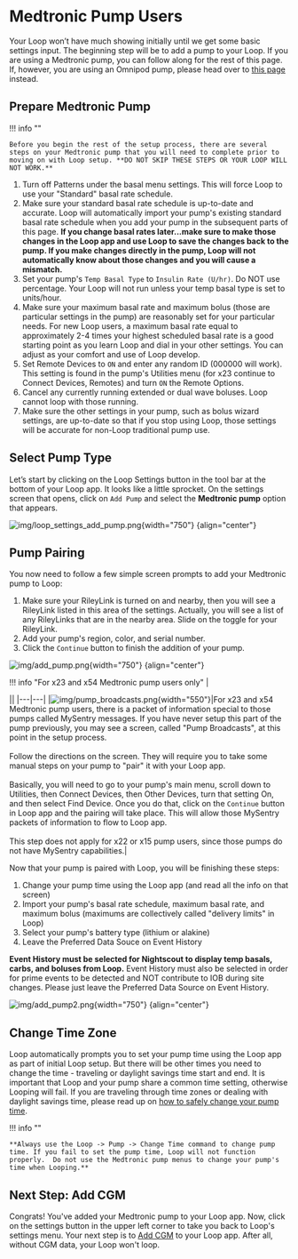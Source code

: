 # Medtronic Pump Users

Your Loop won’t have much showing initially until we get some basic settings input. The beginning step will be to add a pump to your Loop. If you are using a Medtronic pump, you can follow along for the rest of this page. If, however, you are using an Omnipod pump, please head over to [this page](omnipod-pump.md) instead.

## Prepare Medtronic Pump

!!! info ""

    Before you begin the rest of the setup process, there are several steps on your Medtronic pump that you will need to complete prior to moving on with Loop setup. **DO NOT SKIP THESE STEPS OR YOUR LOOP WILL NOT WORK.**

1. Turn off Patterns under the basal menu settings. This will force Loop to use your "Standard" basal rate schedule.
2. Make sure your standard basal rate schedule is up-to-date and accurate. Loop will automatically import your pump's existing standard basal rate schedule when you add your pump in the subsequent parts of this page. **If you change basal rates later...make sure to make those changes in the Loop app and use Loop to save the changes back to the pump.  If you make changes directly in the pump, Loop will not automatically know about those changes and you will cause a mismatch.**
3. Set your pump's `Temp Basal Type` to `Insulin Rate (U/hr)`. Do NOT use percentage. Your Loop will not run unless your temp basal type is set to units/hour.
4. Make sure your maximum basal rate and maximum bolus (those are particular settings in the pump) are reasonably set for your particular needs. For new Loop users, a maximum basal rate equal to approximately 2-4 times your highest scheduled basal rate is a good starting point as you learn Loop and dial in your other settings. You can adjust as your comfort and use of Loop develop.
5. Set Remote Devices to `ON` and enter any random ID (000000 will work). This setting is found in the pump's Utilities menu (for x23 continue to Connect Devices, Remotes) and turn `ON` the Remote Options.
6. Cancel any currently running extended or dual wave boluses.  Loop cannot loop with those running.
7. Make sure the other settings in your pump, such as bolus wizard settings, are up-to-date so that if you stop using Loop, those settings will be accurate for non-Loop traditional pump use.

## Select Pump Type

Let’s start by clicking on the Loop Settings button in the tool bar at the bottom of your Loop app. It looks like a little sprocket. On the settings screen that opens, click on `Add Pump` and select the **Medtronic pump** option that appears.

![img/loop_settings_add_pump.png](img/loop_settings_add_pump.png){width="750"}
{align="center"}

## Pump Pairing

You now need to follow a few simple screen prompts to add your Medtronic pump to Loop:

1. Make sure your RileyLink is turned on and nearby, then you will see a RileyLink listed in this area of the settings.  Actually, you will see a list of any RileyLinks that are in the nearby area. Slide on the toggle for your RileyLink.
2. Add your pump's region, color, and serial number.
3. Click the `Continue` button to finish the addition of your pump.

![img/add_pump.png](img/add_pump.png){width="750"}
{align="center"}


!!! info "For x23 and x54 Medtronic pump users only"
    | <div style="width:144px"></div> ||
    |---|---|
    |![img/pump_broadcasts.png](img/pump_broadcasts.png){width="550"}|For x23 and x54 Medtronic pump users, there is a packet of information special to those pumps called MySentry messages. If you have never setup this part of the pump previously, you may see a screen, called "Pump Broadcasts", at this point in the setup process.</br></br>Follow the directions on the screen. They will require you to take some manual steps on your pump to "pair" it with your Loop app.</br></br>Basically, you will need to go to your pump's main menu, scroll down to Utilities, then Connect Devices, then Other Devices, turn that setting On, and then select Find Device. Once you do that, click on the `Continue` button in Loop app and the pairing will take place. This will allow those MySentry packets of information to flow to Loop app.</br></br>This step does not apply for x22 or x15 pump users, since those pumps do not have MySentry capabilities.|

Now that your pump is paired with Loop, you will be finishing these steps:

1. Change your pump time using the Loop app (and read all the info on that screen)
2. Import your pump's basal rate schedule, maximum basal rate, and maximum bolus (maximums are collectively called "delivery limits" in Loop)
3. Select your pump's battery type (lithium or alakine)
4. Leave the Preferred Data Souce on Event History

**Event History must be selected for Nightscout to display temp basals, carbs, and boluses from Loop.**  Event History must also be selected in order for prime events to be detected and NOT contribute to IOB during site changes. Please just leave the Preferred Data Source on Event History.

![img/add_pump2.png](img/add_pump2.png){width="750"}
{align="center"}

## Change Time Zone

Loop automatically prompts you to set your pump time using the Loop app as part of initial Loop setup. But there will be other times you need to change the time - traveling or daylight savings time start and end. It is important that Loop and your pump share a common time setting, otherwise Looping will fail.  If you are traveling through time zones or dealing with daylight savings time, please read up on [how to safely change your pump time](../../troubleshooting/time-change.md#traveling-across-time-zones-and-daylight-savings).

!!! info ""

    **Always use the Loop -> Pump -> Change Time command to change pump time. If you fail to set the pump time, Loop will not function properly.  Do not use the Medtronic pump menus to change your pump's time when Looping.**

## Next Step: Add CGM

 Congrats! You've added your Medtronic pump to your Loop app. Now, click on the settings button in the upper left corner to take you back to Loop's settings menu. Your next step is to [Add CGM](cgm.md) to your Loop app. After all, without CGM data, your Loop won't loop.
